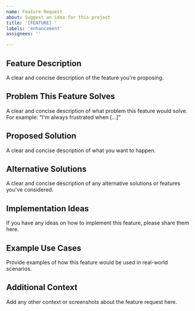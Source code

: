 ```yaml
---
name: Feature Request
about: Suggest an idea for this project
title: '[FEATURE] '
labels: 'enhancement'
assignees: ''

---
```


## Feature Description
A clear and concise description of the feature you're proposing.

## Problem This Feature Solves
A clear and concise description of what problem this feature would solve. For example: "I'm always frustrated when [...]"

## Proposed Solution
A clear and concise description of what you want to happen.

## Alternative Solutions
A clear and concise description of any alternative solutions or features you've considered.

## Implementation Ideas
If you have any ideas on how to implement this feature, please share them here.

## Example Use Cases
Provide examples of how this feature would be used in real-world scenarios.

## Additional Context
Add any other context or screenshots about the feature request here.
